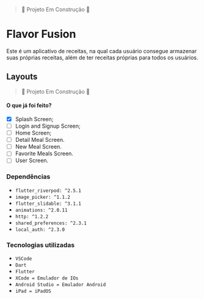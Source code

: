 > :construction: Projeto Em Construção :construction:

# Flavor Fusion

Este é um aplicativo de receitas, na qual cada usuário consegue armazenar suas próprias receitas, além de ter receitas próprias para todos os usuários.

## Layouts
> :construction: Projeto Em Construção :construction:
<!-- <img src="" alt="" width="270px">  -->

#### O que já foi feito?
- [X] Splash Screen;
- [ ] Login and Signup Screen;
- [ ] Home Screen;
- [ ] Detail Meal Screen.
- [ ] New Meal Screen.
- [ ] Favorite Meals Screen.
- [ ] User Screen.

### Dependências
- ``flutter_riverpod: ^2.5.1``
- ``image_picker: ^1.1.2``
- ``flutter_slidable: ^3.1.1``
- ``animations: ^2.0.11``
- ``http: ^1.2.2``
- ``shared_preferences: ^2.3.1``
- ``local_auth: ^2.3.0``

### Tecnologias utilizadas
- ``VSCode``
- ``Dart``
- ``Flutter``
- ``XCode = Emulador de IOs``
- ``Android Studio = Emulador Android``
- ``iPad = iPadOS``
